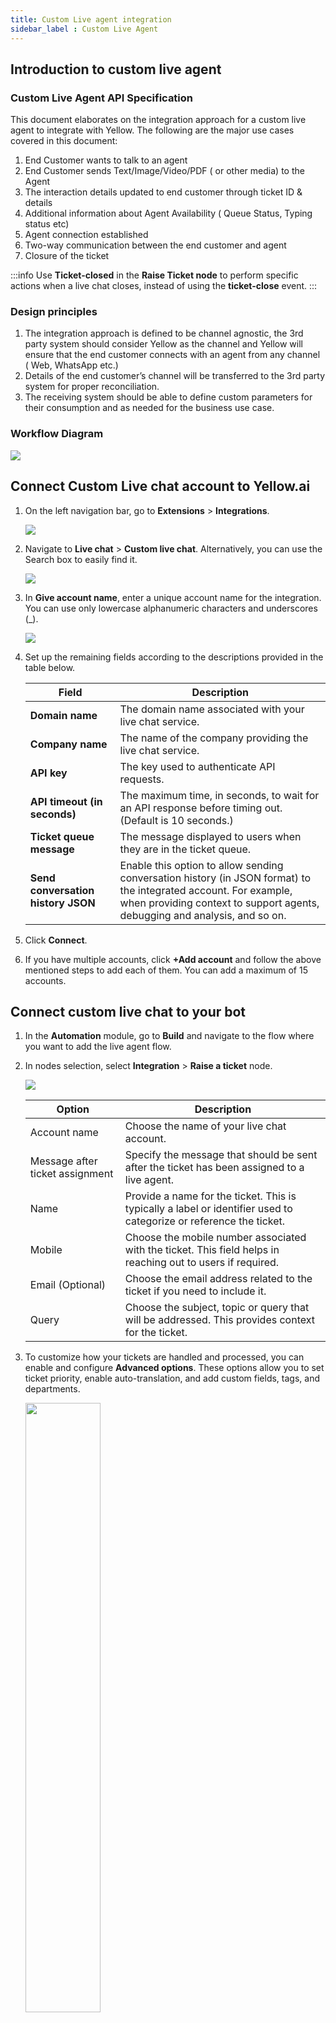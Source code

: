 ```yaml
---
title: Custom Live agent integration
sidebar_label : Custom Live Agent
---
```


## Introduction to custom live agent

### Custom Live Agent API Specification

This document elaborates on the integration approach for a custom live agent to integrate with Yellow. The following are the major use cases covered in this document: 
1. End Customer wants to talk to an agent
2. End Customer sends Text/Image/Video/PDF ( or other media) to the Agent
3. The interaction details updated to end customer through ticket ID & details
4. Additional information about Agent Availability ( Queue Status, Typing status etc)
5. Agent connection established
6. Two-way communication between the end customer and agent
7. Closure of the ticket

:::info
Use **Ticket-closed** in the **Raise Ticket node** to perform specific actions when a live chat closes, instead of using the **ticket-close** event.
:::


### Design principles

1. The integration approach is defined to be channel agnostic, the 3rd party system should consider Yellow as the channel and Yellow will ensure that the end customer connects with an agent from any channel ( Web, WhatsApp etc.) 
2. Details of the end customer’s channel will be transferred to the 3rd party system for proper reconciliation. 
3. The receiving system should be able to define custom parameters for their consumption and as needed for the business use case. 

### Workflow Diagram


![](https://i.imgur.com/FCyWNDp.png)



## Connect Custom Live chat account to Yellow.ai

1. On the left navigation bar, go to **Extensions** > **Integrations**.

   ![](https://i.imgur.com/JagYT5w.png)

2. Navigate to **Live chat** > **Custom live chat**. Alternatively, you can use the Search box to easily find it.

   ![](https://i.imgur.com/ve79jGg.png)


3. In **Give account name**, enter a unique account name for the integration. You can use only lowercase alphanumeric characters and underscores (_).

   ![](https://i.imgur.com/OSBjSfx.png)

4. Set up the remaining fields according to the descriptions provided in the table below.

    | Field                          | Description                                                                                          |
    |--------------------------------|------------------------------------------------------------------------------------------------------|
    | **Domain name**                | The domain name associated with your live chat service.                                               |
    | **Company name**               | The name of the company providing the live chat service.                                                                      |
    | **API key**                    | The key used to authenticate API requests.                                                           |
    | **API timeout (in seconds)**   | The maximum time, in seconds, to wait for an API response before timing out. (Default is 10 seconds.)|
    | **Ticket queue message**       | The message displayed to users when they are in the ticket queue.                                      |
    | **Send conversation history JSON** | Enable this option to allow sending conversation history (in JSON format) to the integrated account. For example, when providing context to support agents, debugging and analysis, and so on.      |


5. Click **Connect**.

6. If you have multiple accounts, click **+Add account** and follow the above mentioned steps to add each of them. You can add a maximum of 15 accounts.

## Connect custom live chat to your bot

1. In the **Automation** module, go to **Build** and navigate to the flow where you want to add the live agent flow.
2. In nodes selection, select **Integration** > **Raise a ticket** node.

   ![](https://i.imgur.com/sXjz3W0.png)

    Option | Description
    ------ | ----------
    Account name | Choose the name of your live chat account.
    Message after ticket assignment | Specify the message that should be sent after the ticket has been assigned to a live agent.
    Name | Provide a name for the ticket. This is typically a label or identifier used to categorize or reference the ticket. 
    Mobile | Choose the mobile number associated with the ticket. This field helps in reaching out to users if required. 
    Email (Optional) | Choose the email address related to the ticket if you need to include it.
    Query | Choose the subject, topic or query that will be addressed. This provides context for the ticket.
3. To customize how your tickets are handled and processed, you can enable and configure **Advanced options**. These options allow you to set ticket priority, enable auto-translation, and add custom fields, tags, and departments.

   <img src="https://i.imgur.com/AuBHxb2.png" width="50%"/>

    Option | Description
    ------ | -----------
    Tags | Enter appropriate tags for categorizing the ticket. Tags help in organizing and filtering tickets based on specific criteria.
    Group Code | Assign a group code to the ticket if your system uses group codes for ticket routing or categorization.
    Priority | Choose the priority level for the ticket to ensure it’s handled according to its urgency.
    Translate user message | Choose `Yes` to enable automatic translation of user messages. This feature translates messages into the desired language for better communication with agents. By default, it will be `No`.
    Voice ticket options | If your system supports voice tickets, configure any relevant settings for handling voice-based interactions.

4. Use **Store response in** to save the user’s response to a variable. You can also create a new variable to store the response for future use.



***



## Business use cases

### Initiate conversations 

An end customer who uses the bot, will encounter the following action while connecting with a live agent

1. Bot gives an option to connect to a Live Agent.
2. Bot goes into a paused state once the agent gets connected.
3. When the bot is in paused state, the 2-way communication between the agent and end customer takes place. 
4. Once the agent ends the conversation, the bot takes over. 

The following are the business use cases that should be supported by the third-party tool to enable this conversation:

| # | Use-case | Required |Remarks|
| -------- | -------- | -------- |----|
| 1     | Send Message {text + media}       |   Yes   |Chat history will be present in the first message as a link  |
|2|Send typing event|No|
|3|Create Ticket |Yes|Response should contain ticketIDScenarios ( Ticket Lifecycle)  <br/>1. Request is in queue <br/>2. Ticket is created & OPEN <br/>3. Ticket is created & ASSIGNED<br/> |
|4|User details {Channel ID, Sender ID, Unique ID}|Yes|
|5|Transfer to a particular group|No|Department wise, as per business need|
|6| Ability to pass custom parameter|Yes|
|7|Is User Active| No|
|8|Custom Parameters|Yes|Ability to pass custom parameters as per business need|


### Enable conversation

The following are the use cases & details required for a two-way communication between a third party system & Yellow.

:::note
For this, Yellow’s webhook must be configured at third party systems end.
:::

|S.no| Type| Required | Remarks |
|------|----|--------|--------|
|1|Event name/code specification|Yes|
|2|Agent message {text + media}|Yes|
|3|Agent assigned{along with agent details}|Yes|Agent details like agent name, department should be received
|4|Queue Positioning|No|
|5|Closed ticket|Yes|Closed ticket event|
|6|Updation of any ticket detail (e.g. transferred to another agent)|No|
|7|Is Agent active?|No|

---


## API specification

The header that will be common across all the APIs which the third party needs to create is an auth token:

```
Authorization: {{token}}
Content-type: application/json
```

### Create ticket 

|URL|{{domainName}}/createTicket/{{companyName}}|
|---|---|
|METHOD|POST|


#### Body parameters

|Name|Data type|Description|Mandatory|
|---|---|---|---|
|senderId|string|Unique identifier of the user generated by Yellow.AI|Y|
|messageId|string|Unique identifier of every sent message|Y|
|source|string|Channel from where the message can be sent|Y|
|conversationId|string|Unique identifier of this conversation|Y|
|userName|string|Name of the user/customer|Y|
|userMobile|string|Mobile number of the user, accepts 10 digit mobile number|Y|
|userEmail|string|Email Id of the user|Y|
|conversationHistory|string|The URL of the conversation prior to connecting to the agent|Y|
|ticketPriority|string|Priority of the ticket, possible values low/medium/high|Y|
|ticketCategory|string|Category to which a ticket may belong|N|
|ticketGroupId|string|If we want the ticket to get assigned to a particular group of agents, we need to add this|N|
|customFields|object| Use this if any custom key value pairs need to be passed. The data type of the values can be string/number/boolean/object|N|
|conversationHistoryJSON| array| The JSON of the conversation prior to connecting to the agent| N| 

#### CURL

```
curl --location --request POST '{{domainName}}createTicket/{{companyName}}' \
--header 'Authorization: Bearer {{token}}' \
--header 'Content-Type: application/json' \
--data-raw '{
    "body": {
        "user": {
            "userName": "Shubh",
            "userMobile": "99999999",
            "senderId": "11111111211111",
            "userEmail": "test@gmail.com"
        },
        "ticket": {
            "conversationHistory": "https://google.com",
 	"source": "web",
            "ticketPriority": "medium",
            "ticketCategory": "sales",
            "conversationId": "efrfrfrfr",
            "ticketGroupId":  "14343", 
            "customFields": {}
           }
        }
}'


```

#### Response

```json
{
status: success/failure
data: {ticketId: 25633, isAgentAvailable: true/false, isQueued: true/false }
message: <Description of Error/ Success Message>
} 
 
```
:::note
If queuing is enabled, the createTicket API should respond isAgentAvailable flag as false and isQueued flag as true.
:::


### Send message to Agent

|URL|{{domainName}}sendMessage/{{companyName}}|
|---|---|
|METHOD|POST|

#### Body parameters

|Name|Data type|Description|Mandatory|
|---|---|---|---|
|senderId|string|Unique identifier of the user generated by Yellow.ai|Y|
|userName|string|Name of the user|Y|
|userEmail|string|Email Id of the user|N|
|message|string|Message sent by the user|Y|
|messageId|string|Unique identifier of every sent message|Y|
|ticketId|string|Generated ticketId from API 1|Y|
|source|string|Channel in which the message can be sent|Y|
|conversationId|string|Unique identifier of this conversation|Y|
|messageType|string|Type of the message sent,the value will be **text**|Y|


#### CURL

```c
curl --location --request POST '{{domainName}}sendMessage/{{companyName}}' \
--header 'Authorization: Bearer {{token}}' \
--header 'Content-Type: application/json' \
--data-raw '{
    "body": {
        “user”:{
         “senderId”: “11111”,
         “userName”: “Mahesh”,
        “userEmail”: “test@gmail.com”
         }
        "ticket": {
           “messageType”: “text”,
            “message”: “hello”
            “messageId”: “efefe-eefe-fefef-feefefe”,
            “ticketId”: “275333”,
             “source”: “web”,
            “conversationId” : “yguyegdee”
           }
        }
}'

```


#### Response

```json
{
“status”: “success/failure”
“data”: {ticketId: 25633}
“message”: “<Description of Error/ Success Message>”
}
 

```

### Send user media to Agent

|URL|{{domainName}}sendMedia/{{companyName}}|
|---|---|
|METHOD|POST|


#### Body parameters

|Name|Data type|Description|Mandatory|
|---|---|---|---|
|senderId|string|Unique identifier of the user generated by Yellow.AI|Y|
|userName|string|Name of the user| Y|
|userEmail|string|Email Id of the user| N|
|mediaJson|object|Has two properties. The first property is “type”, and its possible values are image/video/file. The second property is “url” which will have the url of the media|Y|
|messageId|string|Unique identifier of every sent message|Y|
|ticketId|number|Generated ticketId from API 1|Y|
|source|string|Channel in which the message is sent|Y|
|conversationId|string|Unique identifier of this conversation|Y|
|messageType|string|Type of the message sent, the value will be media|Y|

#### CURL

```
curl --location --request POST '{{domainName}}sendMedia/{{companyName}}' \
--header 'Authorization: Bearer {{token}}' \
--header 'Content-Type: application/json' \
--data-raw '{
    "body": {
        “user”:{
         “senderId”: “11111”,
         “userName”: “Mahesh”,
        “userEmail”: “test@gmail.com”
         }
        "ticket": {
           “messageType”: “media”,
            “mediaJson”: {“type”:”image/video/file”,“url”: “https://image.com”},
            “messageId”: “efefe-eefe-fefef-feefefe”,
            “ticketId”: “275333”,
             “source”: “web”,
            “conversationId” : “yguyegdee”
           }
        }
}'

```


#### Response

```json
{
“status”: “success/failure”,
“data”: {ticketId: 25633}
“message”: “<Description of Error/ Success Message>”
}

```

## Webhook

| | |
-- | --- |
| URL  | https://{{host}}/integrations/genericIntegration/custom-live-agent <br/>**Note**: <br/>Host: `{rCode}`.cloud.yellow.ai <br/>- r1 for MEA, <br/>- r2 for Jakarta, <br/>- r4 for USA, <br/>- r5 for Europe, <br/>- r3 for Singapore. <br/>For India, `rCode` is not needed. |
| Method | POST     |
|x-auth-token|Will be provided by yellow|
|Response Code|200|




### Text message sent by the agent 

**Event**
- Text message sent by the agent

**Payload**

```json
{
"ticketId": 354545,
"senderId": "efrf",
"source": "erfr4rf4"
"event": "payload-received-from-agent"
"message": {
"type": "text”,
"payLoad": {
"content": "Hello"
}
}
"agentName": "gefgeuf",
"agentId": "locobuzzagentId",
"ticketAssignedTime": 3545454
}


```
**Response**

```json
{
“status”: “success”,
data: {"ticketId": 354545,
"senderId": "efrf",
"source": "erfr4rf4"
"event": "payload-received-from-agent"
"message": {
"type": "text”,
"payLoad": {
"content": "Hello"
}
}
"agentName": "gefgeuf",
"agentId": "locobuzzagentId",
"ticketAssignedTime": 3545454
}
},
message: <Description of Error/ Success Message>
}


```

### Media message sent by the Agent  

**Event**
- Media message sent by the Agent 


**Payload**

```json
{
"ticketId": 354545,
"senderId": "efrf",
"source": "erfr4rf4"
"event": "payload-received-from-agent"
"message": {
"type": "media",
"payLoad": {
"content": {“type”: “image/video/file”, “mediaUrl”: “https://www.google.com”}
}
}
"agentName": "gefgeuf",
"agentId": "locobuzzagentId",
"ticketAssignedTime": 3545454
}

```

**Response**

```json
{
status: success
data: {"ticketId": 354545,
"senderId": "efrf",
"source": "erfr4rf4"
"event": "payload-received-from-agent"
"message": {
"type": "media”,
"payLoad": {
"content": {“type”: “image/video/file”, “mediaUrl”: “https://www.google.com”}
}
}
"agentName": "gefgeuf",
"agentId": "locobuzzagentId",
"ticketAssignedTime": 3545454
}
},
message: <Description of Error/ Success Message>
}

```

### Ticket assignment to the agent 

**Event**
- Ticket assignment to the agent 


**Payload**

```json
{
"ticketId": 354545,
"senderId": "efrf",
"source": "erfr4rf4"
"event": "ticket-assigned"
"agentName": "gefgeuf",
"agentId": "locobuzzagentId",
"ticketAssignedTime": 3545454
}


```
**Response**

```json
{
status: success
data: {"ticketId": 354545,
"senderId": "efrf",
"source": "erfr4rf4"
"event": "ticket-assigned"
"agentName": "gefgeuf",
"agentId": "locobuzzagentId",
"ticketAssignedTime": 3545454
}
message: <Description of Error/ Success Message>
}

```

### Closure of ticket

**Event**
- Closure of ticket


**Payload**

```json
{
"ticketId": 354545,
"senderId": "efrf",
"source": "erfr4rf4"
"event": "ticket-closed"
"agentName": "gefgeuf",
"agentId": "locobuzzagentId",
"ticketAssignedTime": 3545454,
"ticketResolvedTime": 4545454
}

```
**Response**

```json
{
status: success
data: {
"ticketId": 354545,
"senderId": "efrf",
"source": "erfr4rf4"
"event": "ticket-closed"
"agentName": "gefgeuf",
"agentId": "locobuzzagentId",
"ticketAssignedTime": 3545454,
"ticketResolvedTime": 4545454}
message: <Description of Error/ Success Message>
}


```

### Agent Logout during the conversation (After Working hours) 

**Event**
- Agent Logout during the conversation (After Working hours)


**Payload**

```json
{
"ticketId": 354545,
"senderId": "efrf",
"source": "erfr4rf4"
"event": "agent-logout"
"agentName": "gefgeuf",
"agentId": "locobuzzagentId",
"ticketAssignedTime": 3545454
}


```
**Response**

```json
{
status: success
data: {"ticketId": 354545,
"senderId": "efrf",
"source": "erfr4rf4"
"event": "agent-logout"
"agentName": "gefgeuf",
"agentId": "locobuzzagentId",
"ticketAssignedTime": 3545454}
message: <Description of Error/ Success Message>
}

```


### Agent Logged In but not active in the conversation 

**Event**
- Agent Logged In but not active in the conversation 


**Payload**

```json
{
"ticketId": 354545,
"senderId": "efrf",
"source": "erfr4rf4"
"event": "agent-inactivity"
"agentName": "gefgeuf",
"agentId": "locobuzzagentId",
"ticketAssignedTime": 3545454,
"inactivityDuration": 120,
"inactivityReason": "Network issue"
}

```
**Response**

```json
{
status: success/failure
data: {"ticketId": 354545,
"senderId": "efrf",
"source": "erfr4rf4"
"event": "agent-inactivity"
"agentName": "gefgeuf",
"agentId": "locobuzzagentId",
"ticketAssignedTime": 3545454,
"inactivityDuration": 120,
"inactivityReason": "Network issue"}
message: <Description of Error/ Success Message>
}


```





